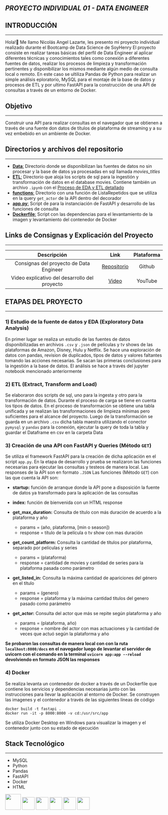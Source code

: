 ## **_PROYECTO INDIVIDUAL 01 - DATA ENGINEER_**

## INTRODUCCIÓN

---

Hola!👋 Me llamo Nicolás Angel Lazarte, les presento mi proyecto individual realizado durante el Bootcamp de Data Science de SoyHenry
El proyecto consiste en realizar tareas básicas del perfil de Data Engineer al aplicar diferentes técnicas y conocimientos tales como conexión a diferentes fuentes de datos, realizar los procesos de limpieza y transformación pertinentes y disponibilizar los mismos mediante algún medio de consulta local o remoto. En este caso se ultiliza Pandas de Python para realizar un simple análisis eploratorio, MySQL para el montaje de la base de datos y procesos de ETL y por ultimo FastAPI para la construcción de una API de consultas a través de un entorno de Docker.

## Objetivo

---

Construir una API para realizar consultas en el navegador que se obtienen a través de una fuente don datos de títulos de plataforma de streaming y a su vez embebido en un ambiente de Docker.

## Directorios y archivos del repositorio

---

- [**Data**:](./Data/) Directorio donde se disponibilizan las fuentes de datos no sin procesar y la base de datos ya procesadas en sql llamada _movies_titles_
- [**ETL**:](./ETL/) Directorio que aloja los scripts de sql para la ingestión y transformación de datos en el database movies. Contiene también un archivo `.ipynb` con el [Proceso de EDA y ETL detallado](./ETL/ProcesoETL.ipynb)
- [**functions**:](./functions/) Directorio con una función de ListaRepetidos que se utiliza en la query `get_actor` de la API dentro del decorador
- [**app.py**:](/app.py) Script de para la instanciación de FastAPI y desarrollo de las funciones de consulta
- [**Dockerfile**:](./Dockerfile) Script con las dependencias para el levantamiento de la imagen y levantamiento del contenedor de Docker

## Links de Consignas y Explicación del Proyecto

---

|                  Descripción                  |                          Link                           | Plataforma |
| :-------------------------------------------: | :-----------------------------------------------------: | :--------: |
|    Consignas del proyecto de Data Engineer    | [Repositorio](https://github.com/HX-FAshur/PI01_DATA05) |   Github   |
| Video explicativo del desarrollo del proyecto |                  [Video](youtube.com)                   |  YouTube   |

## ETAPAS DEL PROYECTO

---

### **1) Estudio de la fuente de datos y EDA (Exploratory Data Analysis)**

En primer lugar se realiza un estudio de las fuentes de datos disponibilizadas en archivos `.csv` y `.json` de películas y tv shows de las plataformas de Amazon, Disney, Hulu y Netflix.
Se hace una exploración de datos con pandas, revision de duplicados, tipos de datos y valores faltantes tomando las acciones necesarias. Se sacan las primeras conclusiones para la ingestión a la base de datos. El análisis se hace a través del jupyter notebook mencionado anteriormente

### **2) ETL (Extract, Transform and Load)**

Se elaboraron dos scripts de sql, uno para la ingesta y otro para la transformación de datos. Durante el proceso de carga se tiene en cuenta los tipos de datos. En el proceso de transformación se obtiene una tabla unificada y se realizan las transformaciones de limpieza mínimas pero suficientes para el alcance del proyecto. Luego de la transformación se guarda en un archivo `.csv` dicha tabla maestra utilizando el conector `pymysql` y `pandas` para la conexión, ejecutar la query de toda la tabla y guardar el Dataframe en csv en la carpeta Data

### **3) Creación de una API con FastAPI y Queries (Método `GET`)**

Se utiliza el framework FastAPI para la creación de dicha aplicación en el script `app.py`. En la etapa de desarrollo y prueba se realizaron las funciones necesarias para ejecutar las consultas y testeos de manera local. Las responses de la API son en formato `.JSON`
Las funciones (Método `GET`) con las que cuenta la API son:

- **startup:** función de arranque donde la API pone a disposición la fuente de datos ya transformado para la aplicación de las consultas

- **index:** función de bienvenida con un HTML response

- **get_max_duration:** Consulta de título con más duración de acuerdo a la plataforma y año

  - params = (año, plataforma, [min o season])
  - response = título de la película o tv show con mas duración

- **get_count_platform:** Consulta la cantidad de títulos por plataforma, separado por películas y series

  - params = (plataforma)
  - response = cantidad de movies y cantidad de series para la plataforma pasada como parámetro

- **get_listed_in:** Consulta la máxima cantidad de apariciones del género en el título

  - params = (genero)
  - response = plataforma y la máxima cantidad titulos del genero pasado como parámetro

- **get_actor:** Consulta del actor que más se repite según plataforma y año
  - params = (plataforma, año)
  - response = nombre del actor con mas actuaciones y la cantidad de veces que actuó según la plataforma y año

**Se probaron las consultas de manera local con con la ruta `localhost:8000/docs` en el navegador luego de levantar el servidor de uvicorn con el comando en la terminal `uvicorn app:app --reload` devolviendo en formato JSON las responses**

### **4) Docker**

Se realiza levanta un contenedor de docker a través de un Dockerfile que contiene los servicios y dependencias necesarias junto con las instrucciones para llevar la aplicación al entorno de Docker. Se construyen las imagenes y el contenedor a través de las siguientes líneas de código

```
docker build -t fastapi .
docker run -it -p 8000:8000 -v cd:/usr/src/app
```

Se utiliza Docker Desktop en Windows para visualizar la imagen y el contenedor junto con su estado de ejecución

## Stack Tecnológico

---

- MySQL
- Python
- Pandas
- FastAPI
- Docker
- HTML

<img src="https://cdn.jsdelivr.net/gh/devicons/devicon/icons/mysql/mysql-original-wordmark.svg" width=50px height=50px/>         
<img src="https://cdn.jsdelivr.net/gh/devicons/devicon/icons/python/python-original.svg" width=40px height=40px/>
<img src="https://cdn.jsdelivr.net/gh/devicons/devicon/icons/pandas/pandas-original.svg" width=40px height=40px/> 
<img src="https://cdn.jsdelivr.net/gh/devicons/devicon/icons/fastapi/fastapi-original.svg" width=40px height=40px/>
<img src="https://cdn.jsdelivr.net/gh/devicons/devicon/icons/docker/docker-plain.svg" width=40px height=40px/>
<img src="https://cdn.jsdelivr.net/gh/devicons/devicon/icons/html5/html5-original.svg" width=40px height=40px/>
